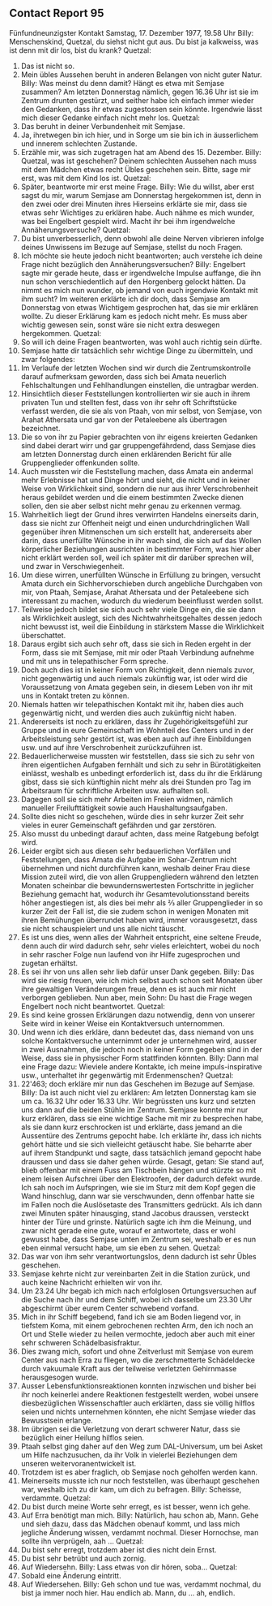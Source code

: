 ## Contact Report 95
Fünfundneunzigster Kontakt
Samstag, 17. Dezember 1977, 19.58 Uhr
Billy:
Menschenskind, Quetzal, du siehst nicht gut aus. Du bist ja kalkweiss, was ist denn mit dir los, bist du krank?
Quetzal:
1. Das ist nicht so.
2. Mein übles Aussehen beruht in anderen Belangen von nicht guter Natur.
Billy:
Was meinst du denn damit? Hängt es etwa mit Semjase zusammen? Am letzten Donnerstag nämlich, gegen 16.36 Uhr ist sie im Zentrum drunten gestürzt, und seither habe ich einfach immer wieder den Gedanken, dass ihr etwas zugestossen sein könnte. Irgendwie lässt mich dieser Gedanke einfach nicht mehr los.
Quetzal:
3. Das beruht in deiner Verbundenheit mit Semjase.
4. Ja, ihretwegen bin ich hier, und in Sorge um sie bin ich in äusserlichem und innerem schlechten Zustande.
5. Erzähle mir, was sich zugetragen hat am Abend des 15. Dezember.
Billy:
Quetzal, was ist geschehen? Deinem schlechten Aussehen nach muss mit dem Mädchen etwas recht Übles geschehen sein. Bitte, sage mir erst, was mit dem Kind los ist.
Quetzal:
6. Später, beantworte mir erst meine Frage.
Billy:
Wie du willst, aber erst sagst du mir, warum Semjase am Donnerstag hergekommen ist, denn in den zwei oder drei Minuten ihres Hierseins erklärte sie mir, dass sie etwas sehr Wichtiges zu erklären habe. Auch nähme es mich wunder, was bei Engelbert gespielt wird. Macht ihr bei ihm irgendwelche Annäherungsversuche?
Quetzal:
7. Du bist unverbesserlich, denn obwohl alle deine Nerven vibrieren infolge deines Unwissens im Bezuge auf Semjase, stellst du noch Fragen.
8. Ich möchte sie heute jedoch nicht beantworten; auch verstehe ich deine Frage nicht bezüglich den Annäherungsversuchen?
Billy:
Engelbert sagte mir gerade heute, dass er irgendwelche Impulse auffange, die ihn nun schon verschiedentlich auf den Horgenberg gelockt hätten. Da nimmt es mich nun wunder, ob jemand von euch irgendwie Kontakt mit ihm sucht? Im weiteren erklärte ich dir doch, dass Semjase am Donnerstag von etwas Wichtigem gesprochen hat, das sie mir erklären wollte. Zu dieser Erklärung kam es jedoch nicht mehr. Es muss aber wichtig gewesen sein, sonst wäre sie nicht extra deswegen hergekommen.
Quetzal:
9. So will ich deine Fragen beantworten, was wohl auch richtig sein dürfte.
10. Semjase hatte dir tatsächlich sehr wichtige Dinge zu übermitteln, und zwar folgendes:
11. Im Verlaufe der letzten Wochen sind wir durch die Zentrumskontrolle darauf aufmerksam geworden, dass sich bei Amata neuerlich Fehlschaltungen und Fehlhandlungen einstellen, die untragbar werden.
12. Hinsichtlich dieser Feststellungen kontrollierten wir sie auch in ihrem privaten Tun und stellten fest, dass von ihr sehr oft Schriftstücke verfasst werden, die sie als von Ptaah, von mir selbst, von Semjase, von Arahat Athersata und gar von der Petaleebene als übertragen bezeichnet.
13. Die so von ihr zu Papier gebrachten von ihr eigens kreierten Gedanken sind dabei derart wirr und gar gruppengefährdend, dass Semjase dies am letzten Donnerstag durch einen erklärenden Bericht für alle Gruppenglieder offenkunden sollte.
14. Auch mussten wir die Feststellung machen, dass Amata ein andermal mehr Erlebnisse hat und Dinge hört und sieht, die nicht und in keiner Weise von Wirklichkeit sind, sondern die nur aus ihrer Verschrobenheit heraus gebildet werden und die einem bestimmten Zwecke dienen sollen, den sie aber selbst nicht mehr genau zu erkennen vermag.
15. Wahrheitlich liegt der Grund ihres verwirrten Handelns einerseits darin, dass sie nicht zur Offenheit neigt und einen undurchdringlichen Wall gegenüber ihren Mitmenschen um sich erstellt hat, andererseits aber darin, dass unerfüllte Wünsche in ihr wach sind, die sich auf das Wollen körperlicher Beziehungen ausrichten in bestimmter Form, was hier aber nicht erklärt werden soll, weil ich später mit dir darüber sprechen will, und zwar in Verschwiegenheit.
16. Um diese wirren, unerfüllten Wünsche in Erfüllung zu bringen, versucht Amata durch ein Sichhervorschieben durch angebliche Durchgaben von mir, von Ptaah, Semjase, Arahat Athersata und der Petaleebene sich interessant zu machen, wodurch du wiederum beeinflusst werden sollst.
17. Teilweise jedoch bildet sie sich auch sehr viele Dinge ein, die sie dann als Wirklichkeit auslegt, sich des Nichtwahrheitsgehaltes dessen jedoch nicht bewusst ist, weil die Einbildung in stärkstem Masse die Wirklichkeit überschattet.
18. Daraus ergibt sich auch sehr oft, dass sie sich in Reden ergeht in der Form, dass sie mit Semjase, mit mir oder Ptaah Verbindung aufnehme und mit uns in telepathischer Form spreche.
19. Doch auch dies ist in keiner Form von Richtigkeit, denn niemals zuvor, nicht gegenwärtig und auch niemals zukünftig war, ist oder wird die Voraussetzung von Amata gegeben sein, in diesem Leben von ihr mit uns in Kontakt treten zu können.
20. Niemals hatten wir telepathischen Kontakt mit ihr, haben dies auch gegenwärtig nicht, und werden dies auch zukünftig nicht haben.
21. Andererseits ist noch zu erklären, dass ihr Zugehörigkeitsgefühl zur Gruppe und in eure Gemeinschaft im Wohnteil des Centers und in der Arbeitsleistung sehr gestört ist, was eben auch auf ihre Einbildungen usw. und auf ihre Verschrobenheit zurückzuführen ist.
22. Bedauerlicherweise mussten wir feststellen, dass sie sich zu sehr von ihren eigentlichen Aufgaben fernhält und sich zu sehr in Bürotätigkeiten einlässt, weshalb es unbedingt erforderlich ist, dass du ihr die Erklärung gibst, dass sie sich künftighin nicht mehr als drei Stunden pro Tag im Arbeitsraum für schriftliche Arbeiten usw. aufhalten soll.
23. Dagegen soll sie sich mehr Arbeiten im Freien widmen, nämlich manueller Freilufttätigkeit sowie auch Haushaltungsaufgaben.
24. Sollte dies nicht so geschehen, würde dies in sehr kurzer Zeit sehr vieles in eurer Gemeinschaft gefährden und gar zerstören.
25. Also musst du unbedingt darauf achten, dass meine Ratgebung befolgt wird.
26. Leider ergibt sich aus diesen sehr bedauerlichen Vorfällen und Feststellungen, dass Amata die Aufgabe im Sohar-Zentrum nicht übernehmen und nicht durchführen kann, weshalb deiner Frau diese Mission zuteil wird, die von allen Gruppengliedern während den letzten Monaten scheinbar die bewundernswertesten Fortschritte in jeglicher Beziehung gemacht hat, wodurch ihr Gesamtevolutionsstand bereits höher angestiegen ist, als dies bei mehr als ⅔ aller Gruppenglieder in so kurzer Zeit der Fall ist, die sie zudem schon in wenigen Monaten mit ihren Bemühungen überrundet haben wird, immer vorausgesetzt, dass sie nicht schauspielert und uns alle nicht täuscht.
27. Es ist uns dies, wenn alles der Wahrheit entspricht, eine seltene Freude, denn auch dir wird dadurch sehr, sehr vieles erleichtert, wobei du noch in sehr rascher Folge nun laufend von ihr Hilfe zugesprochen und zugetan erhältst.
28. Es sei ihr von uns allen sehr lieb dafür unser Dank gegeben.
Billy:
Das wird sie riesig freuen, wie ich mich selbst auch schon seit Monaten über ihre gewaltigen Veränderungen freue, denn es ist auch mir nicht verborgen geblieben. Nun aber, mein Sohn: Du hast die Frage wegen Engelbert noch nicht beantwortet.
Quetzal:
29. Es sind keine grossen Erklärungen dazu notwendig, denn von unserer Seite wird in keiner Weise ein Kontaktversuch unternommen.
30. Und wenn ich dies erkläre, dann bedeutet das, dass niemand von uns solche Kontaktversuche unternimmt oder je unternehmen wird, ausser in zwei Ausnahmen, die jedoch noch in keiner Form gegeben sind in der Weise, dass sie in physischer Form stattfinden könnten.
Billy:
Dann mal eine Frage dazu: Wieviele andere Kontakte, ich meine impuls-inspirative usw., unterhaltet ihr gegenwärtig mit Erdenmenschen?
Quetzal:
31. 22'463; doch erkläre mir nun das Geschehen im Bezuge auf Semjase.
Billy:
Da ist auch nicht viel zu erklären: Am letzten Donnerstag kam sie um ca. 16.32 Uhr oder 16.33 Uhr. Wir begrüssten uns kurz und setzten uns dann auf die beiden Stühle im Zentrum. Semjase konnte mir nur kurz erklären, dass sie eine wichtige Sache mit mir zu besprechen habe, als sie dann kurz erschrocken ist und erklärte, dass jemand an die Aussentüre des Zentrums gepocht habe. Ich erklärte ihr, dass ich nichts gehört hätte und sie sich vielleicht getäuscht habe. Sie beharrte aber auf ihrem Standpunkt und sagte, dass tatsächlich jemand gepocht habe draussen und dass sie daher gehen würde. Gesagt, getan: Sie stand auf, blieb offenbar mit einem Fuss am Tischbein hängen und stürzte so mit einem leisen Aufschrei über den Elektroofen, der dadurch defekt wurde. Ich sah noch im Aufspringen, wie sie im Sturz mit dem Kopf gegen die Wand hinschlug, dann war sie verschwunden, denn offenbar hatte sie im Fallen noch die Auslösetaste des Transmitters gedrückt. Als ich dann zwei Minuten später hinausging, stand Jacobus draussen, versteckt hinter der Türe und grinste. Natürlich sagte ich ihm die Meinung, und zwar nicht gerade eine gute, worauf er antwortete, dass er wohl gewusst habe, dass Semjase unten im Zentrum sei, weshalb er es nun eben einmal versucht habe, um sie eben zu sehen.
Quetzal:
32. Das war von ihm sehr verantwortungslos, denn dadurch ist sehr Übles geschehen.
33. Semjase kehrte nicht zur vereinbarten Zeit in die Station zurück, und auch keine Nachricht erhielten wir von ihr.
34. Um 23.24 Uhr begab ich mich nach erfolglosen Ortungsversuchen auf die Suche nach ihr und dem Schiff, wobei ich dasselbe um 23.30 Uhr abgeschirmt über eurem Center schwebend vorfand.
35. Mich in ihr Schiff begebend, fand ich sie am Boden liegend vor, in tiefstem Koma, mit einem gebrochenen rechten Arm, den ich noch an Ort und Stelle wieder zu heilen vermochte, jedoch aber auch mit einer sehr schweren Schädelbasisfraktur.
36. Dies zwang mich, sofort und ohne Zeitverlust mit Semjase von eurem Center aus nach Erra zu fliegen, wo die zerschmetterte Schädeldecke durch vakuumale Kraft aus der teilweise verletzten Gehirnmasse herausgesogen wurde.
37. Ausser Lebensfunktionsreaktionen konnten inzwischen und bisher bei ihr noch keinerlei andere Reaktionen festgestellt werden, wobei unsere diesbezüglichen Wissenschaftler auch erklärten, dass sie völlig hilflos seien und nichts unternehmen könnten, ehe nicht Semjase wieder das Bewusstsein erlange.
38. Im übrigen sei die Verletzung von derart schwerer Natur, dass sie bezüglich einer Heilung hilflos seien.
39. Ptaah selbst ging daher auf den Weg zum DAL-Universum, um bei Asket um Hilfe nachzusuchen, da ihr Volk in vielerlei Beziehungen dem unseren weitervoranentwickelt ist.
40. Trotzdem ist es aber fraglich, ob Semjase noch geholfen werden kann.
41. Meinerseits musste ich nur noch feststellen, was überhaupt geschehen war, weshalb ich zu dir kam, um dich zu befragen.
Billy:
Scheisse, verdammte.
Quetzal:
42. Du bist durch meine Worte sehr erregt, es ist besser, wenn ich gehe.
43. Auf Erra benötigt man mich.
Billy:
Natürlich, hau schon ab, Mann. Gehe und sieh dazu, dass das Mädchen obenauf kommt, und lass mich jegliche Änderung wissen, verdammt nochmal. Dieser Hornochse, man sollte ihn verprügeln, aah …
Quetzal:
44. Du bist sehr erregt, trotzdem aber ist dies nicht dein Ernst.
45. Du bist sehr betrübt und auch zornig.
46. Auf Wiedersehn.
Billy:
Lass etwas von dir hören, soba…
Quetzal:
47. Sobald eine Änderung eintritt.
48. Auf Wiedersehen.
Billy:
Geh schon und tue was, verdammt nochmal, du bist ja immer noch hier. Hau endlich ab. Mann, du … ah, endlich.